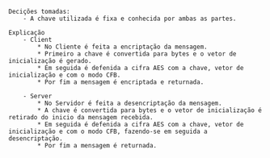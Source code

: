 	Decições tomadas:
        - A chave utilizada é fixa e conhecida por ambas as partes.

    Explicação
        - Client
        	* No Cliente é feita a encriptação da mensagem. 
        	* Primeiro a chave é convertida para bytes e o vetor de inicialização é gerado.
        	* Em seguida é defenida a cifra AES com a chave, vetor de inicialização e com o modo CFB.
        	* Por fim a mensagem é encriptada e returnada.

        - Server
        	* No Servidor é feita a desencriptação da mensagem. 
        	* A chave é convertida para bytes e o vetor de inicialização é retirado do inicio da mensagem recebida.
        	* Em seguida é defenida a cifra AES com a chave, vetor de inicialização e com o modo CFB, fazendo-se em seguida a desencriptação.
        	* Por fim a mensagem é returnada.
